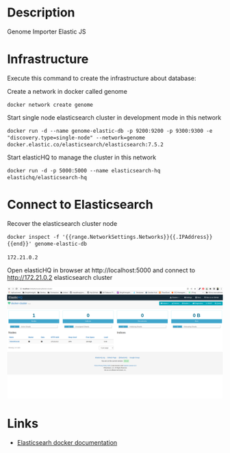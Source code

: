 # Description
Genome Importer Elastic JS

# Infrastructure
Execute this command to create the infrastructure about database:

Create a network in docker called genome

```
docker network create genome
```

Start single node elasticsearch cluster in development mode in this network

```
docker run -d --name genome-elastic-db -p 9200:9200 -p 9300:9300 -e "discovery.type=single-node" --network=genome docker.elastic.co/elasticsearch/elasticsearch:7.5.2
```

Start elasticHQ to manage the cluster in this network

```
docker run -d -p 5000:5000 --name elasticsearch-hq elastichq/elasticsearch-hq
```


# Connect to Elasticsearch

Recover the elasticsearch cluster node
```
docker inspect -f '{{range.NetworkSettings.Networks}}{{.IPAddress}}{{end}}' genome-elastic-db

172.21.0.2
```

Open elasticHQ in browser at http://localhost:5000 and connect to http://172.21.0.2 elasticsearch cluster

![elasticHQ Dashboard](captures/elasticHQ.png)

# Links

- [Elasticsearh docker documentation](https://www.elastic.co/guide/en/elasticsearch/reference/7.5/docker.html)